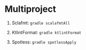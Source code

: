 # Multiproject

1. Sclafmt:
    `gradle scalafmtAll`

2. KtlintFormat:
    `gradle ktlintFormat`
    
3. Spotless: 
    `gradle spotlessApply`